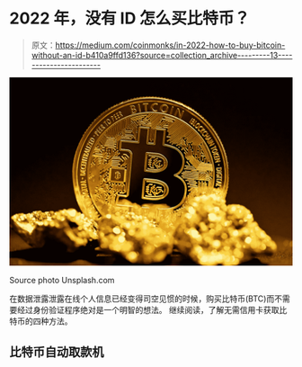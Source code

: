 # 2022 年，没有 ID 怎么买比特币？

> 原文：<https://medium.com/coinmonks/in-2022-how-to-buy-bitcoin-without-an-id-b410a9ffd136?source=collection_archive---------13----------------------->

![](img/feb7056cd581d3c555b713d65d97e502.png)

Source photo Unsplash.com

在数据泄露泄露在线个人信息已经变得司空见惯的时候，购买比特币(BTC)而不需要经过身份验证程序绝对是一个明智的想法。
继续阅读，了解无需信用卡获取比特币的四种方法。

## 比特币自动取款机